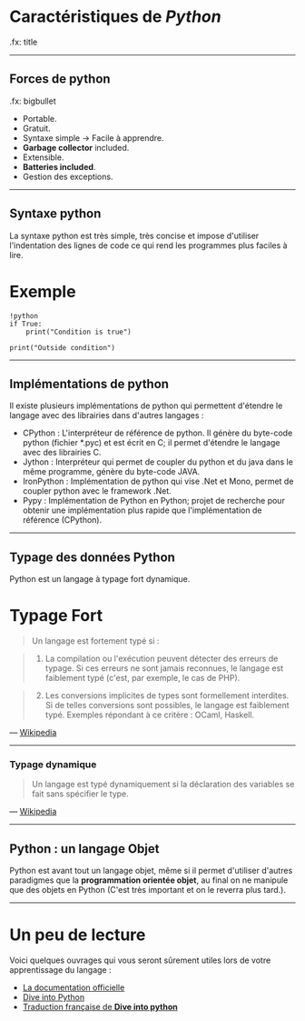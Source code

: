 # Caractéristiques de *Python*

.fx: title

---

## Forces de python

.fx: bigbullet

* Portable.
* Gratuit.
* Syntaxe simple -> Facile à apprendre.
* **Garbage collector** included.
* Extensible.
* **Batteries included**.
* Gestion des exceptions.

---

## Syntaxe python

La syntaxe python est très simple, très concise et impose d'utiliser l'indentation des lignes de code ce qui rend les programmes plus faciles à lire.

# Exemple

    !python
    if True:
        print("Condition is true")
    
    print("Outside condition")

---

## Implémentations de python

Il existe plusieurs implémentations de python qui permettent d'étendre le langage avec des librairies dans d'autres langages :

* CPython : L'interpréteur de référence de python. Il génère du byte-code python (fichier *.pyc) et est écrit en C; il permet d'étendre le langage avec des librairies C.
* Jython : Interpréteur qui permet de coupler du python et du java dans le même programme, génère du byte-code JAVA.
* IronPython : Implémentation de python qui vise .Net et Mono, permet de coupler python avec le framework .Net.
* Pypy : Implémentation de Python en Python; projet de recherche pour obtenir une implémentation plus rapide que l'implémentation de référence (CPython).

---

## Typage des données Python

Python est un langage à typage fort dynamique.

# Typage Fort

> Un langage est fortement typé si :

>   1) La compilation ou l'exécution peuvent détecter des erreurs de typage. Si ces erreurs ne sont jamais reconnues, le langage est faiblement typé (c'est, par exemple, le cas de PHP).
   
>   2) Les conversions implicites de types sont formellement interdites. Si de telles conversions sont possibles, le langage est faiblement typé. Exemples répondant à ce critère : OCaml, Haskell.
   
<p class="cite">— <a href="http://fr.wikipedia.org/wiki/Typage_fort">Wikipedia</a></p>

---

### Typage dynamique

> Un langage est typé dynamiquement si la déclaration des variables se fait sans spécifier le type.

<p class="cite">— <a href="http://fr.wikipedia.org/wiki/Typage_dynamique">Wikipedia</a></p>

---

## Python : un langage Objet

Python est avant tout un langage objet, même si il permet d'utiliser d'autres paradigmes que la **programmation orientée objet**, au final on ne manipule que des objets en Python (C'est très important et on le reverra plus tard.).

---

# Un peu de lecture

Voici quelques ouvrages qui vous seront sûrement utiles lors de votre apprentissage du langage :

* [La documentation officielle](http://docs.python.org/)
* [Dive into Python](http://diveintopython.org/)
* [Traduction française de **Dive into python**](http://diveintopython.adrahon.org/)